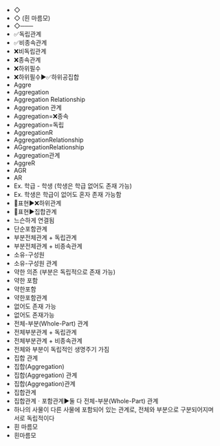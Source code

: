 ﻿- ◇
- ◇ (흰 마름모)
- ◇───
- ✅독립관계
- ✅비종속관계
- ❌비독립관계
- ❌종속관계
- ❌하위필수
- ❌하위필수▶️✅하위공집합
- Aggre
- Aggregation
- Aggregation Relationship
- Aggregation 관계
- Aggregation=❌종속
- Aggregation=독립
- AggregationR
- AggregationRelationship
- AGgregationRelationship
- Aggregation관계
- AggreR
- AGR
- AR
- Ex. 학급 - 학생 (학생은 학급 없어도 존재 가능)
- Ex. 학생은 학급이 없어도 혼자 존재 가능함
- 📌표현▶️❌하위관계
- 📌표현▶️집합관계
- 느슨하게 연결됨
- 단순포함관계
- 부분전체관계 + 독립관계
- 부분전체관계 + 비종속관계
- 소유-구성원
- 소유-구성원 관계
- 약한 의존 (부분은 독립적으로 존재 가능)
- 약한 포함
- 약한포함
- 약한포함관계
- 없어도 존재 가능
- 없어도 존재가능
- 전체-부분(Whole-Part) 관계
- 전체부분관계 + 독립관계
- 전체부분관계 + 비종속관계
- 전체와 부분이 독립적인 생명주기 가짐
- 집합 관계
- 집합(Aggregation)
- 집합(Aggregation) 관계
- 집합(Aggregation)관계
- 집합관계
- 집합관계ㆍ포함관계▶️둘 다 전체-부분(Whole-Part) 관계
- 하나의 사물이 다른 사물에 포함되어 있는 관계로, 전체와 부분으로 구분되어지며 서로 독립적이다
- 흰 마름모
- 흰마름모
